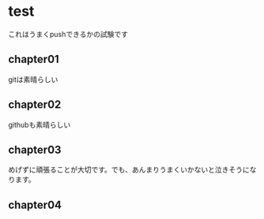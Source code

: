 <!-- readme.md -->

# test 
これはうまくpushできるかの試験です
## chapter01 
gitは素晴らしい
## chapter02 
githubも素晴らしい
## chapter03
めげずに頑張ることが大切です。でも、あんまりうまくいかないと泣きそうになります。
## chapter04
